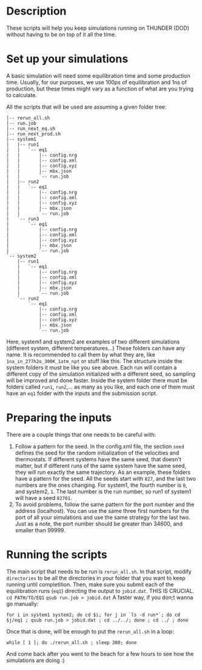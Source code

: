 # Description
These scripts will help you keep simulations running on THUNDER (DOD) without having to be on top of it all the time.

# Set up your simulations
A basic simulation will need some equilibration time and some production time. Usually, for our purposes, we use 100ps of equilibration and 1ns of production, but these times might vary as a function of what are you trying to calculate.

All the scripts that will be used are assuming a given folder tree:
```
|-- rerun_all.sh
|-- run.job
|-- run_next_eq.sh
|-- run_next_prod.sh
|-- system1
|   |-- run1
|   |   `-- eq1
|   |       |-- config.nrg
|   |       |-- config.xml
|   |       |-- config.xyz
|   |       |-- mbx.json
|   |       `-- run.job
|   |-- run2
|   |   `-- eq1
|   |       |-- config.nrg
|   |       |-- config.xml
|   |       |-- config.xyz
|   |       |-- mbx.json
|   |       `-- run.job
|   `-- run3
|       `-- eq1
|           |-- config.nrg
|           |-- config.xml
|           |-- config.xyz
|           |-- mbx.json
|           `-- run.job
`-- system2
    |-- run1
    |   `-- eq1
    |       |-- config.nrg
    |       |-- config.xml
    |       |-- config.xyz
    |       |-- mbx.json
    |       `-- run.job
    `-- run2
        `-- eq1
            |-- config.nrg
            |-- config.xml
            |-- config.xyz
            |-- mbx.json
            `-- run.job
```

Here, system1 and system2 are examples of two different simulations (different system, different temperatures...) These folders can have any name. It is recommended to call them by what they are, like `1na_in_277h2o_300K_1atm_npt` or stuff like this. 
The structure inside the system folders it must be like you see above. Each run will contain a different copy of the simulation initialized with a different seed, so sampling will be improved and done faster.
Inside the system folder there must be folders called `run1`, `run2`,... as many as you like, and each one of them must have an `eq1` folder with the inputs and the submission script. 

# Preparing the inputs
There are a couple things that one needs to be careful with:
1. Follow a pattern for the seed. In the config.xml file, the section `seed` defines the seed for the random initialization of the velocities and thermostats. If different systems have the same seed, that doesn't matter, but if different runs of the same system have the same seed, they will run exactly the same trajectory. As an example, these folders have a pattern for the seed. All the seeds start with `827`, and the last two numbers are the ones changing. For system1, the fourth number is `0`, and system2, `1`. The last number is the run number, so run1 of system1 will have a seed `82701`.
2. To avoid problems, follow the same pattern for the port number and the address (localhost). You can use the same three first numbers for the port of all your simulations and use the same strategy for the last two. Just as a note, the port number should be greater than 34600, and smaller than 99999. 

# Running the scripts
The main script that needs to be run is `rerun_all.sh`. In that script, modify `directories` to be all the directories in your folder that you want to keep running until completition. Then, make sure you submit each of the equilibration runs (`eq1`) directing the output to `jobid.dat`. THIS IS CRUCIAL.
`cd PATH/TO/EQ1`
`qsub run.job > jobid.dat`
A faster way, if you don;t wanna go manually:
```
for i in system1 system2; do cd $i; for j in `ls -d run*`; do cd $j/eq1 ; qsub run.job > jobid.dat ; cd ../../; done ; cd ../ ; done
```

Once that is done, will be enough to put the `rerun_all.sh` in a loop:
```
while [ 1 ]; do ./rerun_all.sh ; sleep 300; done
```
And come back after you went to the beach for a few hours to see how the simulations are doing :)

